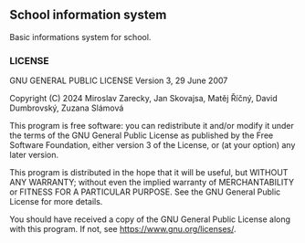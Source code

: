 ## School information system
Basic informations system for school.  
### LICENSE
GNU GENERAL PUBLIC LICENSE
Version 3, 29 June 2007

Copyright (C) 2024 Miroslav Zarecky, Jan Skovajsa, Matěj Říčný, David Dumbrovský, Zuzana Slámová

This program is free software: you can redistribute it and/or modify
it under the terms of the GNU General Public License as published by
the Free Software Foundation, either version 3 of the License, or
(at your option) any later version.

This program is distributed in the hope that it will be useful,
but WITHOUT ANY WARRANTY; without even the implied warranty of
MERCHANTABILITY or FITNESS FOR A PARTICULAR PURPOSE.  See the
GNU General Public License for more details.

You should have received a copy of the GNU General Public License
along with this program.  If not, see <https://www.gnu.org/licenses/>.

